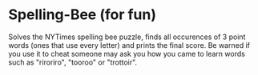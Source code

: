 # Spelling-Bee (for fun)
Solves the NYTimes spelling bee puzzle, finds all occurences of 3 point words (ones that use every letter) and prints the final score. 
Be warned if you use it to cheat someone may ask you how you came to learn words such as "riroriro", "tooroo" or "trottoir".
